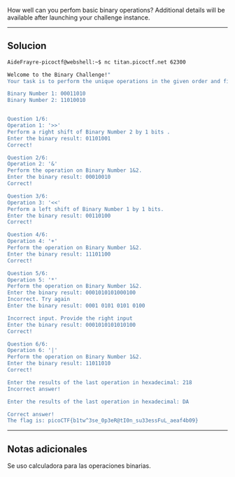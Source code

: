 How well can you perfom basic binary operations?
Additional details will be available after launching your challenge instance.
__________________
## Solucion

``` bash
AideFrayre-picoctf@webshell:~$ nc titan.picoctf.net 62300

Welcome to the Binary Challenge!"
Your task is to perform the unique operations in the given order and find the final result in hexadecimal that yields the flag.

Binary Number 1: 00011010
Binary Number 2: 11010010


Question 1/6:
Operation 1: '>>'
Perform a right shift of Binary Number 2 by 1 bits .
Enter the binary result: 01101001
Correct!

Question 2/6:
Operation 2: '&'
Perform the operation on Binary Number 1&2.
Enter the binary result: 00010010
Correct!

Question 3/6:
Operation 3: '<<'
Perform a left shift of Binary Number 1 by 1 bits.
Enter the binary result: 00110100
Correct!

Question 4/6:
Operation 4: '+'
Perform the operation on Binary Number 1&2.
Enter the binary result: 11101100
Correct!

Question 5/6:
Operation 5: '*'
Perform the operation on Binary Number 1&2.
Enter the binary result: 0001010101000100
Incorrect. Try again
Enter the binary result: 0001 0101 0101 0100

Incorrect input. Provide the right input
Enter the binary result: 0001010101010100           
Correct!

Question 6/6:
Operation 6: '|'
Perform the operation on Binary Number 1&2.
Enter the binary result: 11011010
Correct!

Enter the results of the last operation in hexadecimal: 218
Incorrect answer!

Enter the results of the last operation in hexadecimal: DA

Correct answer!
The flag is: picoCTF{b1tw^3se_0p3eR@tI0n_su33essFuL_aeaf4b09}
```

__________________
## Notas adicionales
Se uso calculadora para las operaciones binarias.
